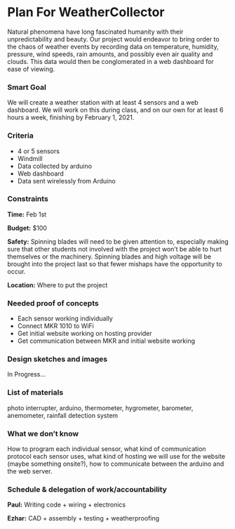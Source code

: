 # Plan For WeatherCollector

Natural phenomena have long fascinated humanity with their unpredictability and beauty. Our project would endeavor to bring order to the chaos of weather events by recording data on temperature, humidity, pressure, wind speeds, rain amounts, and possibly even air quality and clouds. This data would then be conglomerated in a web dashboard for ease of viewing. 

### Smart Goal

We will create a weather station with at least 4 sensors and a web dashboard. We will work on this during class, and on our own for at least 6 hours a week, finishing by February 1, 2021.

### Criteria
* 4 or 5 sensors
* Windmill
* Data collected by arduino
* Web dashboard
* Data sent wirelessly from Arduino

### Constraints

**Time:** Feb 1st

**Budget:** $100

**Safety:** Spinning blades will need to be given attention to, especially making sure that other students not involved with the project won’t be able to hurt themselves or the machinery. Spinning blades and high voltage will be brought into the project last so that fewer mishaps have the opportunity to occur.

**Location:** Where to put the project

### Needed proof of concepts

* Each sensor working individually
* Connect MKR 1010 to WiFi
* Get initial website working on hosting provider
* Get communication between MKR and initial website working

### Design sketches and images

In Progress...

### List of materials

photo interrupter, arduino, thermometer, hygrometer, barometer, anemometer, rainfall detection system

### What we don’t know

How to program each individual sensor, what kind of communication protocol each sensor uses, what kind of hosting we will use for the website (maybe something onsite?), how to communicate between the arduino and the web server.

### Schedule & delegation of work/accountability

**Paul:** Writing code + wiring + electronics

**Ezhar:** CAD + assembly + testing + weatherproofing

